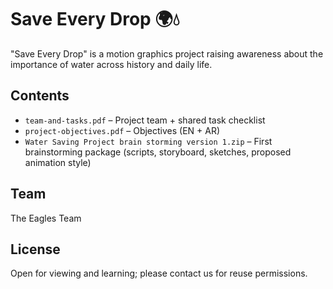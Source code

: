 # Save Every Drop 🌍💧 

"Save Every Drop" is a motion graphics project raising awareness about the importance of water across history and daily life.

## Contents
- `team-and-tasks.pdf` – Project team + shared task checklist  
- `project-objectives.pdf` – Objectives (EN + AR)
- `Water Saving Project brain storming version 1.zip` – First brainstorming package (scripts, storyboard, sketches, proposed animation style)

## Team
The Eagles Team

## License
Open for viewing and learning; please contact us for reuse permissions.
